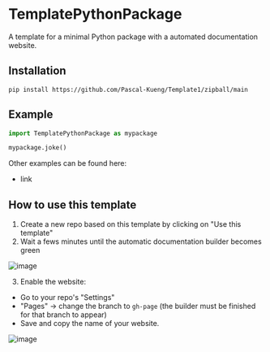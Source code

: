 # TemplatePythonPackage

A template for a minimal Python package with a automated documentation website.

## Installation

```
pip install https://github.com/Pascal-Kueng/Template1/zipball/main
```

## Example

```python
import TemplatePythonPackage as mypackage

mypackage.joke()
```

Other examples can be found here:
- link

## How to use this template

1. Create a new repo based on this template by clicking on "Use this template"
2. Wait a fews minutes until the automatic documentation builder becomes green

![image](https://user-images.githubusercontent.com/8875533/178181322-d9d1aae4-6be2-4b20-ba07-d9eb72e909a9.png)

3. Enable the website:
  - Go to your repo's "Settings"
  - "Pages" -> change the branch to `gh-page` (the builder must be finished for that branch to appear)
  - Save and copy the name of your website.

![image](https://user-images.githubusercontent.com/8875533/178181489-58323eab-9c31-4b56-be43-2404b96073a2.png)
